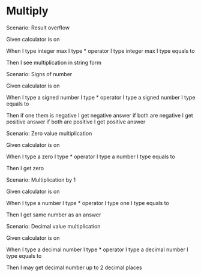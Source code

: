 # Multiply

Scenario: Result overflow
  
  Given calculator is on
  
  When I type integer max
  I type * operator
  I type integer max
  I type equals to
  
  Then I see multiplication in string form
  
Scenario: Signs of number
  
  Given calculator is on
  
  When I type a signed number
  I type * operator
  I type a signed number
  I type equals to
  
  Then if one them is negative I get negative answer
  if both are negative I get positive answer
  if both are positive I get positive answer
  
Scenario: Zero value multiplication
  
  Given calculator is on
  
  When I type a zero
  I type * operator
  I type a number
  I type equals to
  
  Then I get zero
  
Scenario: Multiplication by 1
  
  Given calculator is on
  
  When I type a number
  I type * operator
  I type one
  I type equals to
  
  Then I get same number as an answer

Scenario: Decimal value multiplication
  
  Given calculator is on
  
  When I type a decimal number
  I type * operator
  I type a decimal number
  I type equals to
  
  Then I may get decimal number
  up to 2 decimal places
